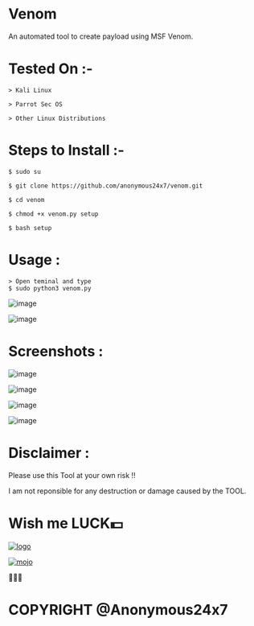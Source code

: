 # Venom
An automated tool to create payload using MSF Venom.

# Tested On :- 
    > Kali Linux
    
    > Parrot Sec OS
    
    > Other Linux Distributions
    
# Steps to Install :- 
    $ sudo su
    
    $ git clone https://github.com/anonymous24x7/venom.git
    
    $ cd venom
    
    $ chmod +x venom.py setup
    
    $ bash setup

# Usage : 
    > Open teminal and type
    $ sudo python3 venom.py
    
![image](https://user-images.githubusercontent.com/81870774/126343315-d516b4d6-60ee-4fdc-8ac3-a714521dd505.png)

![image](https://user-images.githubusercontent.com/81870774/126349333-fe4daf83-b4c7-426d-aed7-48a26b48377e.png)

# Screenshots :

![image](https://user-images.githubusercontent.com/81870774/126343408-9e69e847-62e5-4204-bc76-345597becd6e.png)

![image](https://user-images.githubusercontent.com/81870774/126343491-4430dfa8-ad7e-4f50-9c57-ebec98a4e47a.png)

![image](https://user-images.githubusercontent.com/81870774/126343590-6250e133-18ce-4371-8b35-5551ae696595.png)

![image](https://user-images.githubusercontent.com/81870774/126343664-69bf84ef-e9c6-4052-9a26-04ceee1aadb5.png)

# Disclaimer :

Please use this Tool at your own risk !!

I am not reponsible for any destruction or damage caused by the TOOL.

# Wish me LUCK💵

[![logo](https://user-images.githubusercontent.com/81870774/126783077-20fcd212-6578-43fc-b14f-a7c6e54e3893.png)](https://www.buymeacoffee.com/anonymous24x7)

[![mojo](https://user-images.githubusercontent.com/81870774/126783451-c6553de2-92e0-4da4-bc31-55be3e1ee22a.png)](https://imjo.in/QzaYw6)

🖤🖤🖤

# COPYRIGHT @Anonymous24x7
